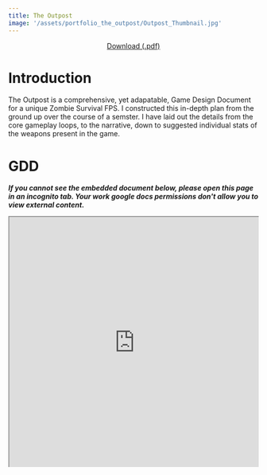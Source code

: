 ```yaml
---
title: The Outpost
image: '/assets/portfolio_the_outpost/Outpost_Thumbnail.jpg'
---
```


<div style="text-align:center">
    <a href="https://docs.google.com/document/export?format=pdf&id=1jlCfEvwqWrD_owU41McWIrd7-_bgEedXCWZNyCOod7I" target="_blank" class="button button--primary">Download (.pdf)</a>
</div>

# Introduction

The Outpost is a comprehensive, yet adapatable, Game Design Document for a unique Zombie Survival FPS. I constructed this in-depth plan from the ground up over the course of a semster. I have laid out the details from the core gameplay loops, to the narrative, down to suggested individual stats of the weapons present in the game.

# GDD

***If you cannot see the embedded document below, please open this page in an incognito tab. Your work google docs permissions don't allow you to view external content.***

<style>.embed-container { position: relative; padding-bottom: 100%; height: 0; overflow: hidden; max-width: 100%; } .embed-container iframe, .embed-container object, .embed-container embed { position: absolute; top: 0; left: 0; width: 100%; height: 100%; }</style><div class='embed-container'><iframe src='https://drive.google.com/file/d/1huuJD9vq6vcOKpLyOWUgjcN0Eu-5ikDN/preview' allow='autoplay'></iframe></div>